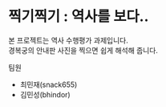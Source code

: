 # 찍기찍기 : 역사를 보다..
본 프로젝트는 역사 수행평가 과제입니다.</br>
경복궁의 안내판 사진을 찍으면 쉽게 해석해 줍니다.

팀원
* 최민재(snack655)
* 김민성(bhindor)